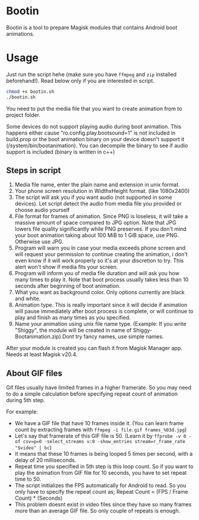 # Bootin

Bootin is a tool to prepare Magisk modules that contains Android boot animations.


# Usage


Just run the script hehe (make sure you have `ffmpeg` and `zip` installed beforehand!). Read below only if you are interested in script.


```bash
chmod +x bootin.sh  
./bootin.sh
```


You need to put the media file that you want to create animation from to project folder.

Some devices do not support playing audio during boot animation. This happens either cause "ro.config.play.bootsound=1" is not included in build.prop or the boot animation binary on your device doesn't support it (/system/bin/bootanimation). You can decompile the binary to see if audio support is included (binary is written in c++)


## Steps in script

1. Media file name, enter the plain name and extension in unix format.
2. Your phone screen resolution in WidthxHeight format. (like 1080x2400)
3. The script will ask you if you want audio (not supported in some devices). Let script detect the audio from media file you provided or choose audio yourself
4. File format for frames of animation. Since PNG is loseless, it will take a massive amount of space compared to JPG option. Note that JPG lowers file quality significantly while PNG preserves. If you don't mind your boot animation taking about 100 MiB to 1 GiB space, use PNG. Otherwise use JPG.
5. Program will warn you in case your media exceeds phone screen and will request your permission to continue creating the animation, i don't even know if it will work properly so it's at your discretion to try. This alert won't show if media fits your screen.
6. Program will inform you of media file duration and will ask you how many times to play it. Note that boot process usually takes less than 10 seconds after beginning of boot animation.
7. What you want as background color. Only options currently are black and white.
8. Animation type. This is really important since it will decide if animation will pause immediately after boot process is complete, or will continue to play and finish as many times as you specified.
9. Name your animation using unix file name type. (Example: If you write "Shiggy", the module will be created in name of Shiggy-Bootanimation.zip) Dont try fancy names, use simple names.

After your module is created you can flash it from Magisk Manager app. Needs at least Magisk v20.4.

## About GIF files

Gif files usually have limited frames in a higher framerate. So you may need to do a simple calculation before specifying repeat count of animation during 5th step.

For example:

- We have a GIF file that have 10 frames inside it. (You can learn frame count by extracting frames with `ffmpeg -i file.gif frames_%03d.jpg`)
- Let's say that framerate of this GIF file is 50. (Learn it by `ffprobe -v 0 -of csv=p=0 -select_streams v:0 -show_entries stream=r_frame_rate "$video" | bc`) 
- It means that these 10 frames is being looped 5 times per second, with a delay of 20 milliseconds.
- Repeat time you specified in 5th step is this loop count. So if you want to play the animation from GIF file for 10 seconds, you have to set repeat time to 50.
- The script initializes the FPS automatically for Android to read. So you only have to specify the repeat count as; Repeat Count = (FPS / Frame Count) * (Seconds)
- This problem doesnt exist in video files since they have so many frames more than an average GIF file. So only couple of repeats is enough.


